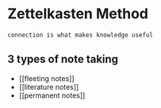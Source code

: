 # Zettelkasten Method
	connection is what makes knowledge useful

## 3 types of note taking
- [[fleeting notes]]
- [[literature notes]]
- [[permanent notes]]